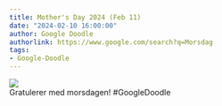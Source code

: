 ```yaml
---
title: Mother's Day 2024 (Feb 11)
date: "2024-02-10 16:00:00"
author: Google Doodle
authorlink: https://www.google.com/search?q=Morsdag
tags:
- Google-Doodle
---
```

<img src="https://www.google.com/logos/doodles/2024/mothers-day-2024-feb-11-6753651837110358.3-l.png" referrerpolicy="no-referrer"><br>Gratulerer med morsdagen! #GoogleDoodle